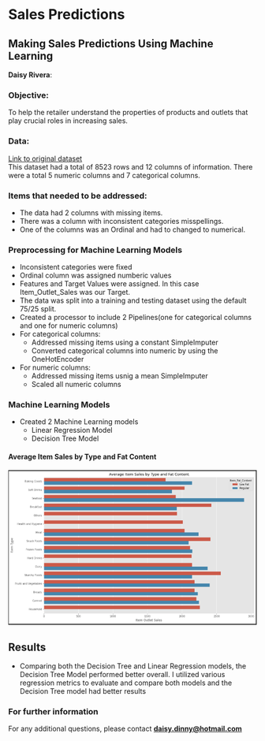 # Sales Predictions
## Making Sales Predictions Using Machine Learning 
**Daisy Rivera**: 
### Objective:
To help the retailer understand the properties of products and outlets that play crucial roles in increasing sales.
### Data:
[Link to original dataset](https://datahack.analyticsvidhya.com/contest/practice-problem-big-mart-sales-iii/) <br>
This dataset had a total of 8523 rows and 12 columns of information. There were a total 5 numeric columns and 7 categorical columns.

### Items that needed to be addressed: 
-  The data had 2 columns with missing items.
-  There was a column with inconsistent categories misspellings.
-  One of the columns was an Ordinal and had to changed to numerical.

### Preprocessing for Machine Learning Models
- Inconsistent categories were fixed
- Ordinal column was assigned numberic values
- Features and Target Values were assigned. In this case Item_Outlet_Sales was our Target.
- The data was split into a training and testing dataset using the default 75/25 split.
- Created a processor to include 2 Pipelines(one for categorical columns and one for numeric columns)
 - For categorical columns:
   - Addressed missing items using a constant SimpleImputer 
   - Converted categorical columns into numeric by using the OneHotEncoder
 - For numeric columns:
   - Addressed missing items usnig a mean SimpleImputer
   - Scaled all numeric columns
 
 ### Machine Learning Models
 - Created 2 Machine Learning models
   - Linear Regression Model
   - Decision Tree Model
   
 #### Average Item Sales by Type and Fat Content
![sample image](Capture.png)  

## Results
- Comparing both the Decision Tree and Linear Regression models, the Decision Tree Model performed better overall. I utilized various regression metrics to evaluate and compare both models and the Decision Tree model had better results

### For further information
For any additional questions, please contact **daisy.dinny@hotmail.com**

